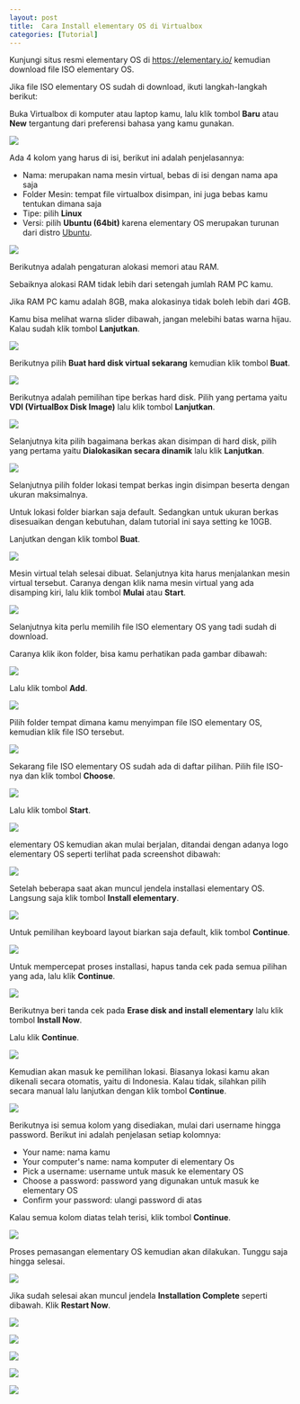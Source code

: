```yaml
---
layout: post
title:  Cara Install elementary OS di Virtualbox
categories: [Tutorial]
---
```


Kunjungi situs resmi elementary OS di https://elementary.io/ kemudian download file ISO elementary OS.

Jika file ISO elementary OS sudah di download, ikuti langkah-langkah berikut:

Buka Virtualbox di komputer atau laptop kamu, lalu klik tombol **Baru** atau **New** tergantung dari preferensi bahasa yang kamu gunakan.

![](/images/elementary-os/cara-install-elementary-os-di-virtualbox-1.webp)

Ada 4 kolom yang harus di isi, berikut ini adalah penjelasannya:

- Nama: merupakan nama mesin virtual, bebas di isi dengan nama apa saja
- Folder Mesin: tempat file virtualbox disimpan, ini juga bebas kamu tentukan dimana saja
- Tipe: pilih **Linux**
- Versi: pilih **Ubuntu (64bit)** karena elementary OS merupakan turunan dari distro [Ubuntu](https://virtualbox.id/cara-install-ubuntu-di-virtualbox/).

![](/images/elementary-os/cara-install-elementary-os-di-virtualbox-2.webp)

Berikutnya adalah pengaturan alokasi memori atau RAM.

Sebaiknya alokasi RAM tidak lebih dari setengah jumlah RAM PC kamu.

Jika RAM PC kamu adalah 8GB, maka alokasinya tidak boleh lebih dari 4GB.

Kamu bisa melihat warna slider dibawah, jangan melebihi batas warna hijau. Kalau sudah klik tombol **Lanjutkan**.

![](/images/elementary-os/cara-install-elementary-os-di-virtualbox-3.webp)

Berikutnya pilih **Buat hard disk virtual sekarang** kemudian klik tombol **Buat**.

![](/images/elementary-os/cara-install-elementary-os-di-virtualbox-4.webp)

Berikutnya adalah pemilihan tipe berkas hard disk. Pilih yang pertama yaitu **VDI (VirtualBox Disk Image)** lalu klik tombol **Lanjutkan**.

![](/images/elementary-os/cara-install-elementary-os-di-virtualbox-5.webp)

Selanjutnya kita pilih bagaimana berkas akan disimpan di hard disk, pilih yang pertama yaitu **Dialokasikan secara dinamik** lalu klik **Lanjutkan**. 

![](/images/elementary-os/cara-install-elementary-os-di-virtualbox-6.webp)

Selanjutnya pilih folder lokasi tempat berkas ingin disimpan beserta dengan ukuran maksimalnya.

Untuk lokasi folder biarkan saja default. Sedangkan untuk ukuran berkas disesuaikan dengan kebutuhan, dalam tutorial ini saya setting ke 10GB.

Lanjutkan dengan klik tombol **Buat**.

![](/images/elementary-os/cara-install-elementary-os-di-virtualbox-7.webp)

Mesin virtual telah selesai dibuat. Selanjutnya kita harus menjalankan mesin virtual tersebut. Caranya dengan klik nama mesin virtual yang ada disamping kiri, lalu klik tombol **Mulai** atau **Start**.

![](/images/elementary-os/cara-install-elementary-os-di-virtualbox-8.webp)

Selanjutnya kita perlu memilih file ISO elementary OS yang tadi sudah di download.

Caranya klik ikon folder, bisa kamu perhatikan pada gambar dibawah:

![](/images/elementary-os/cara-install-elementary-os-di-virtualbox-9.webp)

Lalu klik tombol **Add**.

![](/images/elementary-os/cara-install-elementary-os-di-virtualbox-10.webp)

Pilih folder tempat dimana kamu menyimpan file ISO elementary OS, kemudian klik file ISO tersebut.

![](/images/elementary-os/cara-install-elementary-os-di-virtualbox-11.webp)

Sekarang file ISO elementary OS sudah ada di daftar pilihan. Pilih file ISO-nya dan klik tombol **Choose**.

![](/images/elementary-os/cara-install-elementary-os-di-virtualbox-12.webp)

Lalu klik tombol **Start**.

![](/images/elementary-os/cara-install-elementary-os-di-virtualbox-13.webp)

elementary OS kemudian akan mulai berjalan, ditandai dengan adanya logo elementary OS seperti terlihat pada screenshot dibawah:

![](/images/elementary-os/cara-install-elementary-os-di-virtualbox-14.webp)

Setelah beberapa saat akan muncul jendela installasi elementary OS. Langsung saja klik tombol **Install elementary**.

![](/images/elementary-os/cara-install-elementary-os-di-virtualbox-15.webp)

Untuk pemilihan keyboard layout biarkan saja default, klik tombol **Continue**.

![](/images/elementary-os/cara-install-elementary-os-di-virtualbox-16.webp)

Untuk mempercepat proses installasi, hapus tanda cek pada semua pilihan yang ada, lalu klik **Continue**.

![](/images/elementary-os/cara-install-elementary-os-di-virtualbox-17.webp)

Berikutnya beri tanda cek pada **Erase disk and install elementary** lalu klik tombol **Install Now**.

Lalu klik **Continue**.

![](/images/elementary-os/cara-install-elementary-os-di-virtualbox-18.webp)

Kemudian akan masuk ke pemilihan lokasi. Biasanya lokasi kamu akan dikenali secara otomatis, yaitu di Indonesia. Kalau tidak, silahkan pilih secara manual lalu lanjutkan dengan klik tombol **Continue**.

![](/images/elementary-os/cara-install-elementary-os-di-virtualbox-19.webp)

Berikutnya isi semua kolom yang disediakan, mulai dari username hingga password. Berikut ini adalah penjelasan setiap kolomnya:

- Your name: nama kamu
- Your computer's name: nama komputer di elementary Os
- Pick a username: username untuk masuk ke elementary OS
- Choose a password: password yang digunakan untuk masuk ke elementary OS
- Confirm your password: ulangi password di atas

Kalau semua kolom diatas telah terisi, klik tombol **Continue**.

![](/images/elementary-os/cara-install-elementary-os-di-virtualbox-20.webp)

Proses pemasangan elementary OS kemudian akan dilakukan. Tunggu saja hingga selesai.

![](/images/elementary-os/cara-install-elementary-os-di-virtualbox-21.webp)

Jika sudah selesai akan muncul jendela **Installation Complete** seperti dibawah. Klik **Restart Now**.

![](/images/elementary-os/cara-install-elementary-os-di-virtualbox-22.webp)

![](/images/elementary-os/cara-install-elementary-os-di-virtualbox-23.webp)

![](/images/elementary-os/cara-install-elementary-os-di-virtualbox-24.webp)

![](/images/elementary-os/cara-install-elementary-os-di-virtualbox-25.webp)

![](/images/elementary-os/cara-install-elementary-os-di-virtualbox-26.webp)
